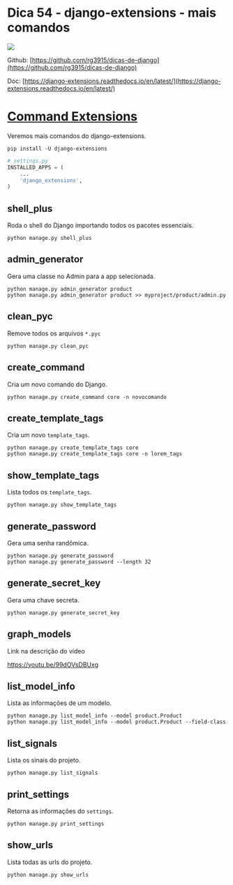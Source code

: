# Dica 54 - django-extensions - mais comandos

<a href="https://youtu.be/pguupq-s70M">
    <img src="../.gitbook/assets/youtube.png">
</a>

Github: [https://github.com/rg3915/dicas-de-django](https://github.com/rg3915/dicas-de-django)

Doc: [https://django-extensions.readthedocs.io/en/latest/](https://django-extensions.readthedocs.io/en/latest/)

# [Command Extensions](https://django-extensions.readthedocs.io/en/latest/command_extensions.html)


Veremos mais comandos do django-extensions.

```
pip install -U django-extensions
```

```python
# settings.py
INSTALLED_APPS = (
    ...
    'django_extensions',
)
```


## shell_plus

Roda o shell do Django importando todos os pacotes essenciais.

```
python manage.py shell_plus
```



## admin_generator

Gera uma classe no Admin para a app selecionada.

```
python manage.py admin_generator product
python manage.py admin_generator product >> myproject/product/admin.py
```



## clean_pyc

Remove todos os arquivos `*.pyc`

```
python manage.py clean_pyc
```



## create_command

Cria um novo comando do Django.

```
python manage.py create_command core -n novocomando
```



## create_template_tags

Cria um novo `template_tags`.

```
python manage.py create_template_tags core
python manage.py create_template_tags core -n lorem_tags
```


## show_template_tags

Lista todos os `template_tags`.

```
python manage.py show_template_tags
```



## generate_password

Gera uma senha randômica.

```
python manage.py generate_password
python manage.py generate_password --length 32
```



## generate_secret_key

Gera uma chave secreta.

```
python manage.py generate_secret_key
```



## graph_models

Link na descrição do video

https://youtu.be/99dOVsDBUxg


## list_model_info

Lista as informações de um modelo.

```
python manage.py list_model_info --model product.Product
python manage.py list_model_info --model product.Product --field-class
```



## list_signals

Lista os sinais do projeto.

```
python manage.py list_signals
```



## print_settings

Retorna as informações do `settings`.

```
python manage.py print_settings
```



## show_urls

Lista todas as urls do projeto.

```
python manage.py show_urls
```

